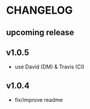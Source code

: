 # CHANGELOG

## upcoming release

## v1.0.5

- use David (DM) & Travis (CI)

## v1.0.4

- fix/improve readme
